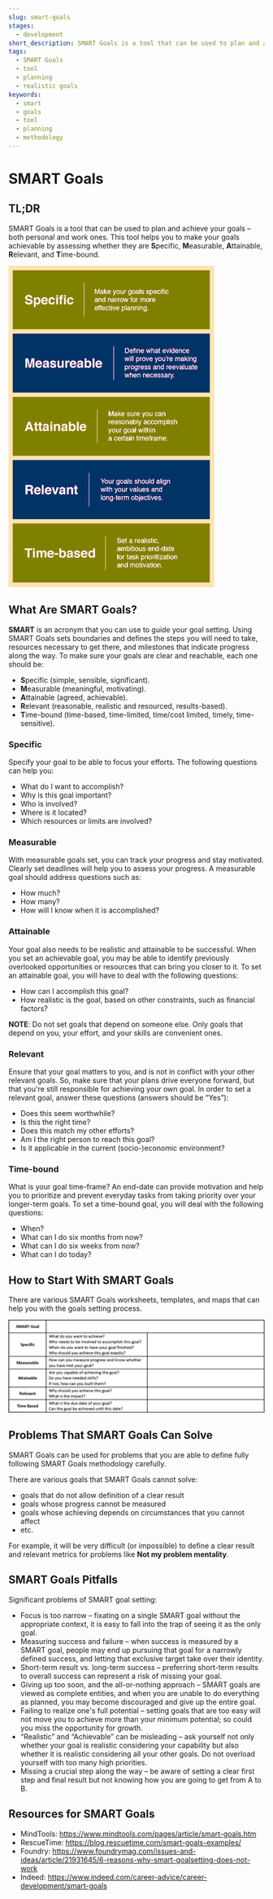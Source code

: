 ```yaml
---
slug: smart-goals
stages:
  - development
short_description: SMART Goals is a tool that can be used to plan and achieve your goals – both personal and work ones. This tool helps you to make your goals achievable by assessing whether they are Specific, Measurable, Attainable, Relevant, and Time-bound. 
tags:
  - SMART Goals
  - tool
  - planning
  - realistic goals
keywords:
  - smart
  - goals
  - tool
  - planning
  - methodology
---
```


# SMART Goals

## TL;DR

SMART Goals is a tool that can be used to plan and achieve your goals – both personal and work ones. This tool helps you to make your goals achievable by assessing whether they are **S**pecific, **M**easurable, **A**ttainable, **R**elevant, and **T**ime-bound. 

![](/files/smart3.png) 

## What Are SMART Goals?

**SMART** is an acronym that you can use to guide your goal setting. Using SMART Goals sets boundaries and defines the steps you will need to take, resources necessary to get there, and milestones that indicate progress along the way. To make sure your goals are clear and reachable, each one should be:

- **S**pecific (simple, sensible, significant).
- **M**easurable (meaningful, motivating).
- **A**ttainable (agreed, achievable).
- **R**elevant (reasonable, realistic and resourced, results-based).
- **T**ime-bound (time-based, time-limited, time/cost limited, timely, time-sensitive).

### Specific

Specify your goal to be able to focus your efforts. The following questions can help you: 

- What do I want to accomplish?
- Why is this goal important?
- Who is involved?
- Where is it located?
- Which resources or limits are involved?

### Measurable

With measurable goals set, you can track your progress and stay motivated. Clearly set deadlines will help you to assess your progress. 
A measurable goal should address questions such as:

- How much?
- How many?
- How will I know when it is accomplished?

### Attainable

Your goal also needs to be realistic and attainable to be successful. When you set an achievable goal, you may be able to identify previously overlooked opportunities or resources that can bring you closer to it.
To set an attainable goal, you will have to deal with the following questions:

- How can I accomplish this goal?
- How realistic is the goal, based on other constraints, such as financial factors?

**NOTE**: Do not set goals that depend on someone else. Only goals that depend on you, your effort, and your skills are convenient ones. 

### Relevant

Ensure that your goal matters to you, and is not in conflict with your other relevant goals. So, make sure that your plans drive everyone forward, but that you're still responsible for achieving your own goal.
In order to set a relevant goal, answer these questions (answers should be “Yes”): 

- Does this seem worthwhile?
- Is this the right time?
- Does this match my other efforts?
- Am I the right person to reach this goal?
- Is it applicable in the current (socio-)economic environment?

### Time-bound

What is your goal time-frame? An end-date can provide motivation and help you to prioritize and prevent everyday tasks from taking priority over your longer-term goals.
To set a time-bound goal, you will deal with the following questions:

- When?
- What can I do six months from now?
- What can I do six weeks from now?
- What can I do today?

## How to Start With SMART Goals

There are various SMART Goals worksheets, templates, and maps that can help you with the goals setting process. 

![](/files/smart_templ1b.png)

## Problems That SMART Goals Can Solve

SMART Goals can be used for problems that you are able to define fully following SMART Goals methodology carefully. 

There are various goals that SMART Goals cannot solve: 

- goals that do not allow definition of a clear result
- goals whose progress cannot be measured
- goals whose achieving depends on circumstances that you cannot affect
- etc.

For example, it will be very difficult (or impossible) to define a clear result and relevant metrics for problems like __**Not my problem mentality**__.

## SMART Goals Pitfalls 

Significant problems of SMART goal setting:

- Focus is too narrow – fixating on a single SMART goal without the appropriate context, it is easy to fall into the trap of seeing it as the only goal.
- Measuring success and failure – when success is measured by a SMART goal, people may end up pursuing that goal for a narrowly defined success, and letting that exclusive target take over their identity.
- Short-term result vs. long-term success – preferring short-term results to overall success can represent a risk of missing your goal. 
- Giving up too soon, and the all-or-nothing approach – SMART goals are viewed as complete entities, and when you are unable to do everything as planned, you may become discouraged and give up the entire goal.
- Failing to realize one's full potential – setting goals that are too easy will not move you to achieve more than your minimum potential; so could you miss the opportunity for growth.
- “Realistic” and “Achievable” can be misleading – ask yourself not only whether your goal is realistic considering your capability but also whether it is realistic considering all your other goals. Do not overload yourself with too many high priorities.
- Missing a crucial step along the way – be aware of setting a clear first step and final result but not knowing how you are going to get from A to B.

## Resources for SMART Goals

- MindTools: https://www.mindtools.com/pages/article/smart-goals.htm
- RescueTime: https://blog.rescuetime.com/smart-goals-examples/ 
- Foundry: https://www.foundrymag.com/issues-and-ideas/article/21931645/6-reasons-why-smart-goalsetting-does-not-work
- Indeed: https://www.indeed.com/career-advice/career-development/smart-goals
